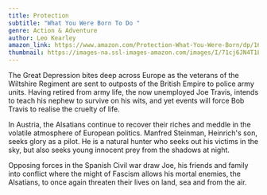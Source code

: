 ```yaml
---
title: Protection
subtitle: "What You Were Born To Do "
genre: Action & Adventure
author: Leo Kearley
amazon_link: https://www.amazon.com/Protection-What-You-Were-Born/dp/1648955231/ref=tmm_pap_swatch_0?_encoding=UTF8&qid=1642687501&sr=8-1
thumbnail: https://images-na.ssl-images-amazon.com/images/I/71cj6JN4T1L.jpg
---
```

The Great Depression bites deep across Europe as the veterans of the Wiltshire Regiment are sent to outposts of the British Empire to police army units. Having retired from army life, the now unemployed Joe Travis, intends to teach his nephew to survive on his wits, and yet events will force Bob Travis to realise the cruelty of life.

In Austria, the Alsatians continue to recover their riches and meddle in the volatile atmosphere of European politics. Manfred Steinman, Heinrich's son, seeks glory as a pilot. He is a natural hunter who seeks out his victims in the sky, but also seeks young innocent prey from the shadows at night.

Opposing forces in the Spanish Civil war draw Joe, his friends and family into conflict where the might of Fascism allows his mortal enemies, the Alsatians, to once again threaten their lives on land, sea and from the air.